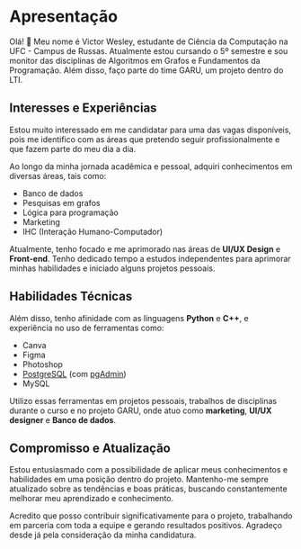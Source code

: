 # Apresentação

Olá! 👋 Meu nome é Victor Wesley, estudante de Ciência da Computação na UFC - Campus de Russas. Atualmente estou cursando o 5º semestre e sou monitor das disciplinas de Algoritmos em Grafos e Fundamentos da Programação. Além disso, faço parte do time GARU, um projeto dentro do LTI.


## Interesses e Experiências

Estou muito interessado em me candidatar para uma das vagas disponíveis, pois me identifico com as áreas que pretendo seguir profissionalmente e que fazem parte do meu dia a dia.

Ao longo da minha jornada acadêmica e pessoal, adquiri conhecimentos em diversas áreas, tais como:

- Banco de dados
- Pesquisas em grafos
- Lógica para programação
- Marketing
- IHC (Interação Humano-Computador)

Atualmente, tenho focado e me aprimorado nas áreas de **UI/UX Design** e **Front-end**. Tenho dedicado tempo a estudos independentes para aprimorar minhas habilidades e iniciado alguns projetos pessoais.

## Habilidades Técnicas

Além disso, tenho afinidade com as linguagens **Python** e **C++**, e experiência no uso de ferramentas como:

- Canva
- Figma
- Photoshop
- [PostgreSQL](https://www.postgresql.org/) (com [pgAdmin](https://www.pgadmin.org/))
- MySQL

Utilizo essas ferramentas em projetos pessoais, trabalhos de disciplinas durante o curso e no projeto GARU, onde atuo como **marketing**, **UI/UX designer** e **Banco de dados**.

## Compromisso e Atualização

Estou entusiasmado com a possibilidade de aplicar meus conhecimentos e habilidades em uma posição dentro do projeto. Mantenho-me sempre atualizado sobre as tendências e boas práticas, buscando constantemente melhorar meu aprendizado e conhecimento.

Acredito que posso contribuir significativamente para o projeto, trabalhando em parceria com toda a equipe e gerando resultados positivos. Agradeço desde já pela consideração da minha candidatura.
